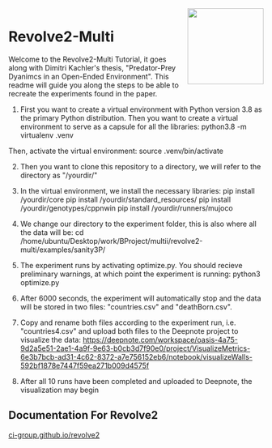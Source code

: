 <img  align="right" width="150" height="150"  src="/docs/source/logo.png">

# Revolve2-Multi
Welcome to the Revolve2-Multi Tutorial, it goes along with Dimitri Kachler's thesis, "Predator-Prey Dyanimcs in an Open-Ended Environment".
This readme will guide you along the steps to be able to recreate the experiments found in the paper.

1. First you want to create a virtual environment with Python version 3.8 as the primary Python distribution.
Then you want to create a virtual environment to serve as a capsule for all the libraries:
python3.8 -m virtualenv .venv

Then, activate the virtual environment:
source .venv/bin/activate

2. Then you want to clone this repository to a directory, we will refer to the directory as "/yourdir/"

3. In the virtual environment, we install the necessary libraries:
pip install /yourdir/core
pip install /yourdir/standard_resources/
pip install /yourdir/genotypes/cppnwin
pip install /yourdir/runners/mujoco

4. We change our directory to the experiment folder, this is also where all the data will be:
cd /home/ubuntu/Desktop/work/BProject/multii/revolve2-multi/examples/sanity3P/

5. The experiment runs by activating optimize.py. You should recieve preliminary warnings, at which point the experiment is running:
python3 optimize.py

6. After 6000 seconds, the experiment will automatically stop and the data will be stored in two files: "countries.csv" and "deathBorn.csv".

7. Copy and rename both files according to the experiment run, i.e. "countries4.csv" and upload both files to the Deepnote project to visualize the data:
https://deepnote.com/workspace/oasis-4a75-9d2a5e51-2ae1-4a9f-9e63-b0cb3d7f90e0/project/VisualizeMetrics-6e3b7bcb-ad31-4c62-8372-a7e756152eb6/notebook/visualizeWalls-592bf1878e7447f59ea271b009d4575f

8. After all 10 runs have been completed and uploaded to Deepnote, the visualization may begin



## Documentation For Revolve2
[ci-group.github.io/revolve2](https://ci-group.github.io/revolve2/)
